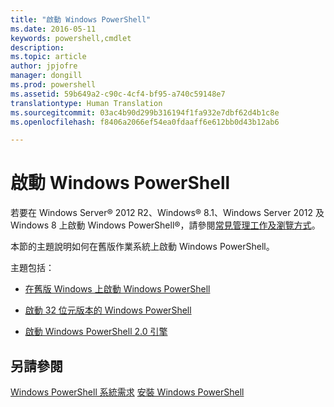 ```yaml
---
title: "啟動 Windows PowerShell"
ms.date: 2016-05-11
keywords: powershell,cmdlet
description: 
ms.topic: article
author: jpjofre
manager: dongill
ms.prod: powershell
ms.assetid: 59b649a2-c90c-4cf4-bf95-a740c59148e7
translationtype: Human Translation
ms.sourcegitcommit: 03ac4b90d299b316194f1fa932e7dbf62d4b1c8e
ms.openlocfilehash: f8406a2066ef54ea0fdaaff6e612bb0d43b12ab6

---
```


# 啟動 Windows PowerShell
若要在 Windows Server® 2012 R2、Windows® 8.1、Windows Server 2012 及 Windows 8 上啟動 Windows PowerShell®，請參閱[常見管理工作及瀏覽方式](http://technet.microsoft.com/library/hh831491.aspx)。

本節的主題說明如何在舊版作業系統上啟動 Windows PowerShell。

主題包括：

-   [在舊版 Windows 上啟動 Windows PowerShell](Starting-Windows-PowerShell-on-Earlier-Versions-of-Windows.md)

-   [啟動 32 位元版本的 Windows PowerShell](Starting-the-32-Bit-Version-of-Windows-PowerShell.md)

-   [啟動 Windows PowerShell 2.0 引擎](Starting-the-Windows-PowerShell-2.0-Engine.md)

## 另請參閱
[Windows PowerShell 系統需求](Windows-PowerShell-System-Requirements.md)
[安裝 Windows PowerShell](Installing-Windows-PowerShell.md)




<!--HONumber=Aug16_HO3-->


